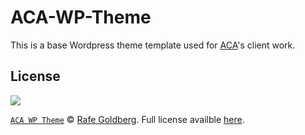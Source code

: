 ACA-WP-Theme
============

This is a base Wordpress theme template used for [ACA](http://architects.agency)'s client work.

## License

![](http://i.creativecommons.org/l/by-nc-nd/4.0/88x31.png)

[`ACA WP Theme`](https://github.com/rafegoldberg/ACA-WP-Theme/) &copy; [Rafe Goldberg](https://github.com/rafegoldberg/). Full license availble [here](http://creativecommons.org/licenses/by-nc-nd/4.0/).
